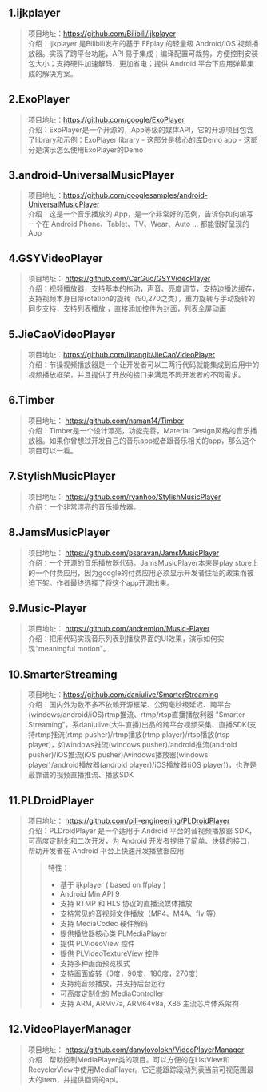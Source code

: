 ## 1.ijkplayer
> 项目地址：https://github.com/Bilibili/ijkplayer<br/>
> 介绍：Ijkplayer 是Bilibili发布的基于 FFplay 的轻量级 Android/iOS 视频播放器。实现了跨平台功能，API 易于集成；编译配置可裁剪，方便控制安装包大小；支持硬件加速解码，更加省电；提供 Android 平台下应用弹幕集成的解决方案。

## 2.ExoPlayer
> 项目地址：https://github.com/google/ExoPlayer<br/>
> 介绍：ExpPlayer是一个开源的，App等级的媒体API，它的开源项目包含了library和示例：ExoPlayer library - 这部分是核心的库Demo app - 这部分是演示怎么使用ExoPlayer的Demo

## 3.android-UniversalMusicPlayer
> 项目地址：https://github.com/googlesamples/android-UniversalMusicPlayer<br/>
> 介绍：这是一个音乐播放的 App，是一个非常好的范例，告诉你如何编写一个在 Android Phone、Tablet、TV、Wear、Auto ... 都能很好呈现的 App

## 4.GSYVideoPlayer
> 项目地址： https://github.com/CarGuo/GSYVideoPlayer<br/>
> 介绍：视频播放器，支持基本的拖动，声音、亮度调节，支持边播边缓存，支持视频本身自带rotation的旋转（90,270之类），重力旋转与手动旋转的同步支持，支持列表播放 ，直接添加控件为封面，列表全屏动画

## 5.JieCaoVideoPlayer
> 项目地址：https://github.com/lipangit/JieCaoVideoPlayer<br/>
> 介绍：节操视频播放器是一个让开发者可以三两行代码就能集成到应用中的视频播放框架，并且提供了开放的接口来满足不同开发者的不同需求。

## 6.Timber
> 项目地址： https://github.com/naman14/Timber<br/>
> 介绍：Timber是一个设计漂亮，功能完善，Material Design风格的音乐播放器。如果你曾想过开发自己的音乐app或者跟音乐相关的app，那么这个项目可以一看。

## 7.StylishMusicPlayer
> 项目地址： https://github.com/ryanhoo/StylishMusicPlayer<br/>
> 介绍：一个非常漂亮的音乐播放器。

## 8.JamsMusicPlayer
> 项目地址： https://github.com/psaravan/JamsMusicPlayer<br/>
> 介绍：一个开源的音乐播放器代码。JamsMusicPlayer本来是play store上的一个付费应用，因为google的付费应用必须显示开发者住址的政策而被迫下架。作者最终选择了将这个app开源出来。

## 9.Music-Player
> 项目地址： https://github.com/andremion/Music-Player<br/>
> 介绍：把用代码实现音乐列表到播放界面的UI效果，演示如何实现“meaningful motion”。

## 10.SmarterStreaming
> 项目地址：https://github.com/daniulive/SmarterStreaming<br/>
> 介绍：国内外为数不多不依赖开源框架、公网毫秒级延迟、跨平台(windows/android/iOS)rtmp推流、rtmp/rtsp直播播放利器 "Smarter Streaming"，系daniulive(大牛直播)出品的跨平台视频采集、直播SDK(支持rtmp推流(rtmp pusher)/rtmp播放(rtmp player)/rtsp播放(rtsp player)，如windows推流(windows pusher)/android推流(android pusher)/iOS推流(iOS pusher)/windows播放器(windows player)/android播放器(android player)/iOS播放器(iOS player))，也许是最靠谱的视频直播推流、播放SDK

## 11.PLDroidPlayer
> 项目地址： https://github.com/pili-engineering/PLDroidPlayer<br/>
> 介绍：PLDroidPlayer 是一个适用于 Android 平台的音视频播放器 SDK，可高度定制化和二次开发，为 Android 开发者提供了简单、快捷的接口，帮助开发者在 Android 平台上快速开发播放器应用<br>
> >   特性：
> >   * 基于 ijkplayer ( based on ffplay )
> >   * Android Min API 9
> >   * 支持 RTMP 和 HLS 协议的直播流媒体播放
> >   * 支持常见的音视频文件播放（MP4、M4A、flv 等）
> >   * 支持 MediaCodec 硬件解码
> >   * 提供播放器核心类 PLMediaPlayer
> >   * 提供 PLVideoView 控件
> >   * 提供 PLVideoTextureView 控件
> >   * 支持多种画面预览模式
> >   * 支持画面旋转（0度，90度，180度，270度）
> >   * 支持纯音频播放，并支持后台运行
> >   * 可高度定制化的 MediaController
> >   * 支持 ARM, ARMv7a, ARM64v8a, X86 主流芯片体系架构

## 12.VideoPlayerManager
> 项目地址： https://github.com/danylovolokh/VideoPlayerManager<br/>
> 介绍：帮助控制MediaPlayer类的项目。可以方便的在ListView和RecyclerView中使用MediaPlayer。它还能跟踪滚动列表当前可视范围最大的item，并提供回调的api。
